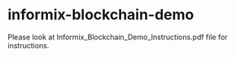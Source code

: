 # informix-blockchain-demo
Please look at Informix_Blockchain_Demo_Instructions.pdf file for instructions.
